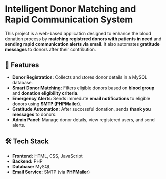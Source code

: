 # Intelligent Donor Matching and Rapid Communication System

This project is a web-based application designed to enhance the blood donation process by **matching registered donors with patients in need** and **sending rapid communication alerts via email**. It also automates **gratitude messages** to donors after their contribution.  

## 🚀 Features
- **Donor Registration:** Collects and stores donor details in a MySQL database.  
- **Smart Donor Matching:** Filters eligible donors based on **blood group** and **donation eligibility criteria**.  
- **Emergency Alerts:** Sends immediate **email notifications** to eligible donors using **SMTP (PHPMailer)**.  
- **Gratitude Automation:** After successful donation, sends **thank you messages** to donors.  
- **Admin Panel:** Manage donor details, view registered users, and send alerts.  

## 🛠️ Tech Stack
- **Frontend:** HTML, CSS, JavaScript  
- **Backend:** PHP  
- **Database:** MySQL  
- **Email Service:** SMTP (via **PHPMailer**)  
